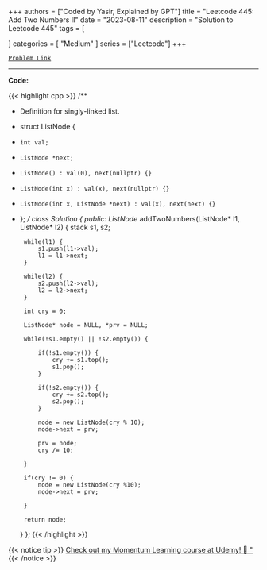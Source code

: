 
+++
authors = ["Coded by Yasir, Explained by GPT"]
title = "Leetcode 445: Add Two Numbers II"
date = "2023-08-11"
description = "Solution to Leetcode 445"
tags = [
    
]
categories = [
    "Medium"
]
series = ["Leetcode"]
+++



[`Problem Link`](https://leetcode.com/problems/add-two-numbers-ii/description/)

---

**Code:**

{{< highlight cpp >}}
/**
 * Definition for singly-linked list.
 * struct ListNode {
 *     int val;
 *     ListNode *next;
 *     ListNode() : val(0), next(nullptr) {}
 *     ListNode(int x) : val(x), next(nullptr) {}
 *     ListNode(int x, ListNode *next) : val(x), next(next) {}
 * };
 */
class Solution {
public:
    ListNode* addTwoNumbers(ListNode* l1, ListNode* l2) {
        stack<int> s1, s2;
        
        while(l1) {
            s1.push(l1->val);
            l1 = l1->next;
        }
        
        while(l2) {
            s2.push(l2->val);
            l2 = l2->next;
        }
        
        int cry = 0;
        
        ListNode* node = NULL, *prv = NULL;
        
        while(!s1.empty() || !s2.empty()) {
            
            if(!s1.empty()) {
                cry += s1.top();
                s1.pop();
            }

            if(!s2.empty()) {
                cry += s2.top();
                s2.pop();
            }
            
            node = new ListNode(cry % 10);
            node->next = prv;
            
            prv = node;
            cry /= 10;
            
        }
        
        if(cry != 0) {
            node = new ListNode(cry %10);
            node->next = prv;
            
        }
        
        return node;
    }
};
{{< /highlight >}}



{{< notice tip >}}
[Check out my Momentum Learning course at Udemy! 🚀 "](https://www.udemy.com/course/blind-75-the-data-structures-and-algorithms-essentials/)
{{< /notice >}}

